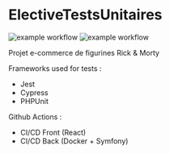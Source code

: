# ElectiveTestsUnitaires

![example workflow](https://github.com/GuillaumeCerdan/ElectiveTestsUnitaires/actions/workflows/frontci.yml/badge.svg)
![example workflow](https://github.com/GuillaumeCerdan/ElectiveTestsUnitaires/actions/workflows/backci.yml/badge.svg)


Projet e-commerce de figurines Rick & Morty

Frameworks used for tests :
- Jest
- Cypress
- PHPUnit

Github Actions :
- CI/CD Front (React)
- CI/CD Back (Docker + Symfony)
